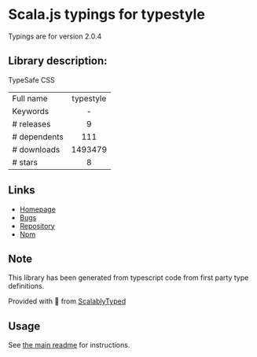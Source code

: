 
# Scala.js typings for typestyle

Typings are for version 2.0.4

## Library description:
TypeSafe CSS

|                    |                 |
| ------------------ | :-------------: |
| Full name          | typestyle |
| Keywords           | - |
| # releases         | 9 |
| # dependents       | 111 |
| # downloads        | 1493479 |
| # stars            | 8 |

## Links
- [Homepage](https://github.com/typestyle/typestyle#readme)
- [Bugs](https://github.com/typestyle/typestyle/issues)
- [Repository](https://github.com/typestyle/typestyle)
- [Npm](https://www.npmjs.com/package/typestyle)
    


## Note
This library has been generated from typescript code from first party type definitions.

Provided with :purple_heart: from [ScalablyTyped](https://github.com/oyvindberg/ScalablyTyped)

## Usage
See [the main readme](../../readme.md) for instructions.


